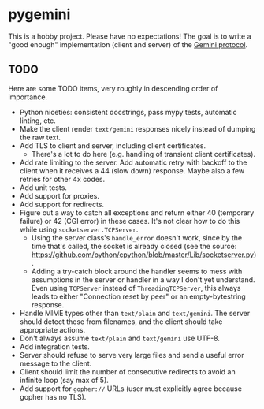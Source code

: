 # pygemini

This is a hobby project. Please have no expectations! The goal is to write a "good enough" implementation (client and server) of the [Gemini protocol](https://gemini.circumlunar.space/).

## TODO

Here are some TODO items, very roughly in descending order of importance.

* Python niceties: consistent docstrings, pass mypy tests, automatic linting, etc.
* Make the client render `text/gemini` responses nicely instead of dumping the raw text.
* Add TLS to client and server, including client certificates.
	* There's a lot to do here (e.g. handling of transient client certificates).
* Add rate limiting to the server. Add automatic retry with backoff to the client when it receives a 44 (slow down) response. Maybe also a few retries for other 4x codes.
* Add unit tests.
* Add support for proxies.
* Add support for redirects.
* Figure out a way to catch all exceptions and return either 40 (temporary failure) or 42 (CGI error) in these cases. It's not clear how to do this while using `socketserver.TCPServer`.
	* Using the server class's `handle_error` doesn't work, since by the time that's called, the socket is already closed (see the source: <https://github.com/python/cpython/blob/master/Lib/socketserver.py>).
	* Adding a try-catch block around the handler seems to mess with assumptions in the server or handler in a way I don't yet understand. Even using `TCPServer` instead of `ThreadingTCPServer`, this always leads to either "Connection reset by peer" or an empty-bytestring response.
* Handle MIME types other than `text/plain` and `text/gemini`. The server should detect these from filenames, and the client should take appropriate actions.
* Don't always assume `text/plain` and `text/gemini` use UTF-8.
* Add integration tests.
* Server should refuse to serve very large files and send a useful error message to the client.
* Client should limit the number of consecutive redirects to avoid an infinite loop (say max of 5).
* Add support for `gopher://` URLs (user must explicitly agree because gopher has no TLS).
